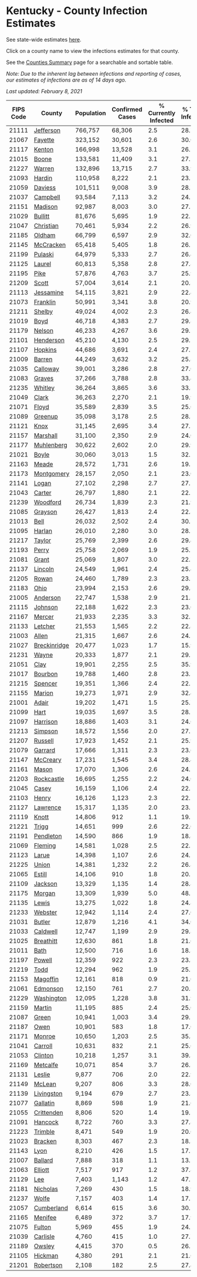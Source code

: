 # Kentucky - County Infection Estimates

See state-wide estimates [here](/infections/us-ky).

Click on a county name to view the infections estimates for that county.

See the [Counties Summary](/infections/summary-counties) page for a searchable and sortable table.

*Note: Due to the inherent lag between infections and reporting of cases, our estimates of infections are as of 14 days ago.*

*Last updated: February 8, 2021*

|   FIPS Code |                       County |   Population |   Confirmed Cases |   % Currently Infected |   % Total Infected |
|-------------|------------------------------|--------------|-------------------|------------------------|--------------------|
|       21111 |       [Jefferson](jefferson) |      766,757 |            68,306 |                    2.5 |               28.7 |
|       21067 |           [Fayette](fayette) |      323,152 |            30,601 |                    2.6 |               30.0 |
|       21117 |             [Kenton](kenton) |      166,998 |            13,528 |                    3.1 |               26.2 |
|       21015 |               [Boone](boone) |      133,581 |            11,409 |                    3.1 |               27.2 |
|       21227 |             [Warren](warren) |      132,896 |            13,715 |                    2.7 |               33.9 |
|       21093 |             [Hardin](hardin) |      110,958 |             8,222 |                    2.1 |               23.5 |
|       21059 |           [Daviess](daviess) |      101,511 |             9,008 |                    3.9 |               28.7 |
|       21037 |         [Campbell](campbell) |       93,584 |             7,113 |                    3.2 |               24.2 |
|       21151 |           [Madison](madison) |       92,987 |             8,003 |                    3.0 |               27.2 |
|       21029 |           [Bullitt](bullitt) |       81,676 |             5,695 |                    1.9 |               22.2 |
|       21047 |       [Christian](christian) |       70,461 |             5,934 |                    2.2 |               26.9 |
|       21185 |             [Oldham](oldham) |       66,799 |             6,597 |                    2.9 |               32.0 |
|       21145 |       [McCracken](mccracken) |       65,418 |             5,405 |                    1.8 |               26.1 |
|       21199 |           [Pulaski](pulaski) |       64,979 |             5,333 |                    2.7 |               26.4 |
|       21125 |             [Laurel](laurel) |       60,813 |             5,358 |                    2.8 |               27.8 |
|       21195 |                 [Pike](pike) |       57,876 |             4,763 |                    3.7 |               25.9 |
|       21209 |               [Scott](scott) |       57,004 |             3,614 |                    2.1 |               20.3 |
|       21113 |       [Jessamine](jessamine) |       54,115 |             3,821 |                    2.9 |               22.4 |
|       21073 |         [Franklin](franklin) |       50,991 |             3,341 |                    3.8 |               20.9 |
|       21211 |             [Shelby](shelby) |       49,024 |             4,002 |                    2.3 |               26.4 |
|       21019 |                 [Boyd](boyd) |       46,718 |             4,383 |                    2.7 |               29.8 |
|       21179 |             [Nelson](nelson) |       46,233 |             4,267 |                    3.6 |               29.1 |
|       21101 |       [Henderson](henderson) |       45,210 |             4,130 |                    2.5 |               29.1 |
|       21107 |           [Hopkins](hopkins) |       44,686 |             3,691 |                    2.4 |               27.5 |
|       21009 |             [Barren](barren) |       44,249 |             3,632 |                    3.2 |               25.8 |
|       21035 |         [Calloway](calloway) |       39,001 |             3,286 |                    2.8 |               27.0 |
|       21083 |             [Graves](graves) |       37,266 |             3,788 |                    2.8 |               33.4 |
|       21235 |           [Whitley](whitley) |       36,264 |             3,865 |                    3.6 |               33.3 |
|       21049 |               [Clark](clark) |       36,263 |             2,270 |                    2.1 |               19.9 |
|       21071 |               [Floyd](floyd) |       35,589 |             2,839 |                    3.5 |               25.0 |
|       21089 |           [Greenup](greenup) |       35,098 |             3,178 |                    2.5 |               28.5 |
|       21121 |                 [Knox](knox) |       31,145 |             2,695 |                    3.4 |               27.5 |
|       21157 |         [Marshall](marshall) |       31,100 |             2,350 |                    2.9 |               24.0 |
|       21177 |     [Muhlenberg](muhlenberg) |       30,622 |             2,602 |                    2.0 |               29.9 |
|       21021 |               [Boyle](boyle) |       30,060 |             3,013 |                    1.5 |               32.2 |
|       21163 |               [Meade](meade) |       28,572 |             1,731 |                    2.6 |               19.2 |
|       21173 |     [Montgomery](montgomery) |       28,157 |             2,050 |                    2.1 |               23.0 |
|       21141 |               [Logan](logan) |       27,102 |             2,298 |                    2.7 |               27.1 |
|       21043 |             [Carter](carter) |       26,797 |             1,880 |                    2.1 |               22.2 |
|       21239 |         [Woodford](woodford) |       26,734 |             1,839 |                    2.3 |               21.9 |
|       21085 |           [Grayson](grayson) |       26,427 |             1,813 |                    2.4 |               22.3 |
|       21013 |                 [Bell](bell) |       26,032 |             2,502 |                    2.4 |               30.5 |
|       21095 |             [Harlan](harlan) |       26,010 |             2,280 |                    3.0 |               28.1 |
|       21217 |             [Taylor](taylor) |       25,769 |             2,399 |                    2.6 |               29.4 |
|       21193 |               [Perry](perry) |       25,758 |             2,069 |                    1.9 |               25.5 |
|       21081 |               [Grant](grant) |       25,069 |             1,807 |                    3.0 |               22.7 |
|       21137 |           [Lincoln](lincoln) |       24,549 |             1,961 |                    2.4 |               25.4 |
|       21205 |               [Rowan](rowan) |       24,460 |             1,789 |                    2.3 |               23.1 |
|       21183 |                 [Ohio](ohio) |       23,994 |             2,153 |                    2.6 |               29.3 |
|       21005 |         [Anderson](anderson) |       22,747 |             1,538 |                    2.9 |               21.3 |
|       21115 |           [Johnson](johnson) |       22,188 |             1,622 |                    2.3 |               23.0 |
|       21167 |             [Mercer](mercer) |       21,933 |             2,235 |                    3.3 |               32.5 |
|       21133 |           [Letcher](letcher) |       21,553 |             1,565 |                    2.2 |               22.8 |
|       21003 |               [Allen](allen) |       21,315 |             1,667 |                    2.6 |               24.5 |
|       21027 | [Breckinridge](breckinridge) |       20,477 |             1,023 |                    1.7 |               15.9 |
|       21231 |               [Wayne](wayne) |       20,333 |             1,877 |                    2.1 |               29.5 |
|       21051 |                 [Clay](clay) |       19,901 |             2,255 |                    2.5 |               35.9 |
|       21017 |           [Bourbon](bourbon) |       19,788 |             1,460 |                    2.8 |               23.5 |
|       21215 |           [Spencer](spencer) |       19,351 |             1,366 |                    2.4 |               22.5 |
|       21155 |             [Marion](marion) |       19,273 |             1,971 |                    2.9 |               32.4 |
|       21001 |               [Adair](adair) |       19,202 |             1,471 |                    1.5 |               25.7 |
|       21099 |                 [Hart](hart) |       19,035 |             1,697 |                    3.5 |               28.1 |
|       21097 |         [Harrison](harrison) |       18,886 |             1,403 |                    3.1 |               24.6 |
|       21213 |           [Simpson](simpson) |       18,572 |             1,556 |                    2.0 |               27.2 |
|       21207 |           [Russell](russell) |       17,923 |             1,452 |                    2.1 |               25.9 |
|       21079 |           [Garrard](garrard) |       17,666 |             1,311 |                    2.3 |               23.6 |
|       21147 |         [McCreary](mccreary) |       17,231 |             1,545 |                    3.4 |               28.4 |
|       21161 |               [Mason](mason) |       17,070 |             1,306 |                    2.6 |               24.1 |
|       21203 |     [Rockcastle](rockcastle) |       16,695 |             1,255 |                    2.2 |               24.0 |
|       21045 |               [Casey](casey) |       16,159 |             1,106 |                    2.4 |               22.1 |
|       21103 |               [Henry](henry) |       16,126 |             1,123 |                    2.3 |               22.2 |
|       21127 |         [Lawrence](lawrence) |       15,317 |             1,135 |                    2.0 |               23.2 |
|       21119 |               [Knott](knott) |       14,806 |               912 |                    1.1 |               19.1 |
|       21221 |               [Trigg](trigg) |       14,651 |               999 |                    2.6 |               22.0 |
|       21191 |       [Pendleton](pendleton) |       14,590 |               866 |                    1.9 |               18.8 |
|       21069 |           [Fleming](fleming) |       14,581 |             1,028 |                    2.5 |               22.5 |
|       21123 |               [Larue](larue) |       14,398 |             1,107 |                    2.6 |               24.1 |
|       21225 |               [Union](union) |       14,381 |             1,232 |                    2.2 |               26.8 |
|       21065 |             [Estill](estill) |       14,106 |               910 |                    1.8 |               20.1 |
|       21109 |           [Jackson](jackson) |       13,329 |             1,135 |                    1.4 |               28.8 |
|       21175 |             [Morgan](morgan) |       13,309 |             1,939 |                    5.0 |               48.2 |
|       21135 |               [Lewis](lewis) |       13,275 |             1,022 |                    1.8 |               24.8 |
|       21233 |           [Webster](webster) |       12,942 |             1,114 |                    2.4 |               27.0 |
|       21031 |             [Butler](butler) |       12,879 |             1,216 |                    4.1 |               34.0 |
|       21033 |         [Caldwell](caldwell) |       12,747 |             1,199 |                    2.9 |               29.8 |
|       21025 |       [Breathitt](breathitt) |       12,630 |               861 |                    1.8 |               21.6 |
|       21011 |                 [Bath](bath) |       12,500 |               716 |                    1.6 |               18.3 |
|       21197 |             [Powell](powell) |       12,359 |               922 |                    2.3 |               23.3 |
|       21219 |                 [Todd](todd) |       12,294 |               962 |                    1.9 |               25.5 |
|       21153 |         [Magoffin](magoffin) |       12,161 |               818 |                    0.9 |               21.0 |
|       21061 |         [Edmonson](edmonson) |       12,150 |               761 |                    2.7 |               20.3 |
|       21229 |     [Washington](washington) |       12,095 |             1,228 |                    3.8 |               31.9 |
|       21159 |             [Martin](martin) |       11,195 |               885 |                    2.4 |               25.0 |
|       21087 |               [Green](green) |       10,941 |             1,003 |                    3.4 |               29.1 |
|       21187 |                 [Owen](owen) |       10,901 |               583 |                    1.8 |               17.0 |
|       21171 |             [Monroe](monroe) |       10,650 |             1,203 |                    2.5 |               35.3 |
|       21041 |           [Carroll](carroll) |       10,631 |               832 |                    2.1 |               25.6 |
|       21053 |           [Clinton](clinton) |       10,218 |             1,257 |                    3.1 |               39.3 |
|       21169 |         [Metcalfe](metcalfe) |       10,071 |               854 |                    3.7 |               26.3 |
|       21131 |             [Leslie](leslie) |        9,877 |               706 |                    2.0 |               22.9 |
|       21149 |             [McLean](mclean) |        9,207 |               806 |                    3.3 |               28.0 |
|       21139 |     [Livingston](livingston) |        9,194 |               679 |                    2.7 |               23.3 |
|       21077 |         [Gallatin](gallatin) |        8,869 |               598 |                    1.9 |               21.6 |
|       21055 |     [Crittenden](crittenden) |        8,806 |               520 |                    1.4 |               19.1 |
|       21091 |           [Hancock](hancock) |        8,722 |               760 |                    3.3 |               27.8 |
|       21223 |           [Trimble](trimble) |        8,471 |               549 |                    1.9 |               20.6 |
|       21023 |           [Bracken](bracken) |        8,303 |               467 |                    2.3 |               18.3 |
|       21143 |                 [Lyon](lyon) |        8,210 |               426 |                    1.5 |               17.1 |
|       21007 |           [Ballard](ballard) |        7,888 |               318 |                    1.1 |               13.1 |
|       21063 |           [Elliott](elliott) |        7,517 |               917 |                    1.2 |               37.8 |
|       21129 |                   [Lee](lee) |        7,403 |             1,143 |                    1.2 |               47.2 |
|       21181 |         [Nicholas](nicholas) |        7,269 |               430 |                    1.5 |               18.9 |
|       21237 |               [Wolfe](wolfe) |        7,157 |               403 |                    1.4 |               17.5 |
|       21057 |     [Cumberland](cumberland) |        6,614 |               615 |                    3.6 |               30.2 |
|       21165 |           [Menifee](menifee) |        6,489 |               372 |                    3.7 |               17.9 |
|       21075 |             [Fulton](fulton) |        5,969 |               455 |                    1.9 |               24.2 |
|       21039 |         [Carlisle](carlisle) |        4,760 |               415 |                    1.0 |               27.7 |
|       21189 |             [Owsley](owsley) |        4,415 |               370 |                    0.5 |               26.7 |
|       21105 |           [Hickman](hickman) |        4,380 |               291 |                    2.1 |               21.6 |
|       21201 |       [Robertson](robertson) |        2,108 |               182 |                    2.5 |               27.4 |